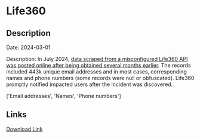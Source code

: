 # Life360

## Description

Date: 2024-03-01

Description:
In July 2024, <a href="https://www.bleepingcomputer.com/news/security/over-400-000-life360-user-phone-numbers-leaked-via-unsecured-android-api/" target="_blank" rel="noopener">data scraped from a misconfigured Life360 API was posted online after being obtained several months earlier</a>. The records included 443k unique email addresses and in most cases, corresponding names and phone numbers (some records were null or obfuscated). Life360 promptly notified impacted users after the incident was discovered.


['Email addresses', 'Names', 'Phone numbers']

## Links

[Download Link](https://link-to.net/1229997/545.0694291038142/dynamic/?r=bGlmZTM2MC5jb20=)